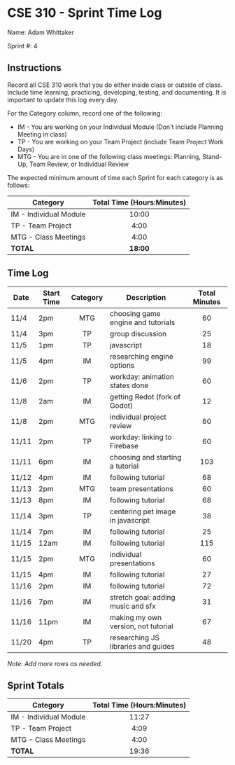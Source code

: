 # CSE 310 - Sprint Time Log

Name: Adam Whittaker

Sprint #: 4

## Instructions

Record all CSE 310 work that you do either inside class or outside of class. Include time learning, practicing, developing, testing, and documenting. It is important to update this log every day.

For the Category column, record one of the following:

- IM - You are working on your Individual Module (Don't include Planning Meeting in class)
- TP - You are working on your Team Project (include Team Project Work Days)
- MTG - You are in one of the following class meetings: Planning, Stand-Up, Team Review, or Individual Review

The expected minimum amount of time each Sprint for each category is as follows:

| Category               | Total Time (Hours:Minutes) |
| ---------------------- | :------------------------: |
| IM - Individual Module |           10:00            |
| TP - Team Project      |            4:00            |
| MTG - Class Meetings   |            4:00            |
| **TOTAL**              |         **18:00**          |

## Time Log

| Date  | Start Time | Category | Description                         | Total Minutes |
| ----- | ---------- | :------: | ----------------------------------- | :-----------: |
| 11/4  | 2pm        |   MTG    | choosing game engine and tutorials  |      60       |
| 11/4  | 3pm        |    TP    | group discussion                    |      25       |
| 11/5  | 1pm        |    TP    | javascript                          |      18       |
| 11/5  | 4pm        |    IM    | researching engine options          |      99       |
| 11/6  | 2pm        |    TP    | workday: animation states done      |      60       |
| 11/8  | 2am        |    IM    | getting Redot (fork of Godot)       |      12       |
| 11/8  | 2pm        |   MTG    | individual project review           |      60       |
| 11/11 | 2pm        |    TP    | workday: linking to Firebase        |      60       |
| 11/11 | 6pm        |    IM    | choosing and starting a tutorial    |      103      |
| 11/12 | 4pm        |    IM    | following tutorial                  |      68       |
| 11/13 | 2pm        |   MTG    | team presentations                  |      60       |
| 11/13 | 8pm        |    IM    | following tutorial                  |      68       |
| 11/14 | 3pm        |    TP    | centering pet image in javascript   |      38       |
| 11/14 | 7pm        |    IM    | following tutorial                  |      25       |
| 11/15 | 12am       |    IM    | following tutorial                  |      115      |
| 11/15 | 2pm        |   MTG    | individual presentations            |      60       |
| 11/15 | 4pm        |    IM    | following tutorial                  |      27       |
| 11/16 | 2pm        |    IM    | following tutorial                  |      72       |
| 11/16 | 7pm        |    IM    | stretch goal: adding music and sfx  |      31       |
| 11/16 | 11pm       |    IM    | making my own version, not tutorial |      67       |
| 11/20 | 4pm        |    TP    | researching JS libraries and guides |      48       |

_Note: Add more rows as needed._

## Sprint Totals

| Category               | Total Time (Hours:Minutes) |
| ---------------------- | :------------------------: |
| IM - Individual Module |           11:27            |
| TP - Team Project      |            4:09            |
| MTG - Class Meetings   |            4:00            |
| **TOTAL**              |           19:36            |
